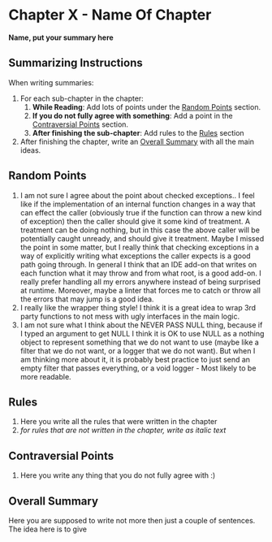 # Chapter **X** - **Name Of Chapter**
**Name, put your summary here**

## Summarizing Instructions
When writing summaries:
1. For each sub-chapter in the chapter:
    1. **While Reading**: Add lots of points under the [Random Points](#random-points) section.
    1. **If you do not fully agree with something**: Add a point in the [Contraversial Points](#contraversial-points) section.
    1. **After finishing the sub-chapter**: Add rules to the [Rules](#rules) section
1. After finishing the chapter, write an [Overall Summary](#overall-summary) with all the main ideas.

## Random Points
1. I am not sure I agree about the point about checked exceptions.. I feel like if the implementation of an internal function changes in a way that can effect the caller (obviously true if the function can throw a new kind of exception) then the caller should give it some kind of treatment. A treatment can be doing nothing, but in this case the above caller will be potentially caught unready, and should give it treatment. Maybe I missed the point in some matter, but I really think that checking exceptions in a way of explicitly writing what exceptions the caller expects is a good path going through. In general I think that an IDE add-on that writes on each function what it may throw and from what root, is a good add-on. I really prefer handling all my errors anywhere instead of being surprised at runtime. Moreover, maybe a linter that forces me to catch or throw all the errors that may jump is a good idea.
1. I really like the wrapper thing style! I think it is a great idea to wrap 3rd party functions to not mess with ugly interfaces in the main logic.
1. I am not sure what I think about the NEVER PASS NULL thing, because if I typed an argument to get NULL I think it is OK to use NULL as a nothing object to represent something that we do not want to use (maybe like a filter that we do not want, or a logger that we do not want). But when I am thinking more about it, it is probably best practice to just send an empty filter that passes everything, or a void logger - Most likely to be more readable.

## Rules
1. Here you write all the rules that were written in the chapter
1. _for rules that are not written in the chapter, write as italic text_

## Contraversial Points
1. Here you write any thing that you do not fully agree with :)

## Overall Summary
Here you are supposed to write not more then just a couple of sentences. The idea here is to give 
